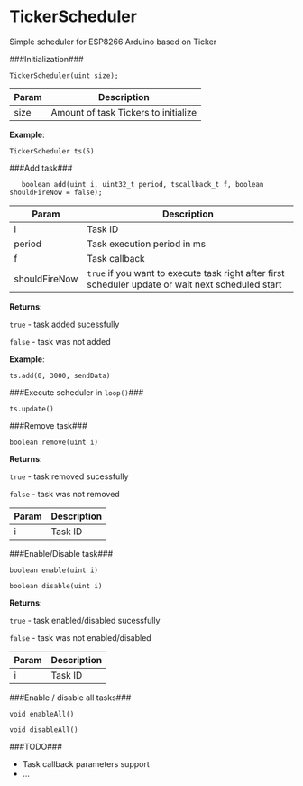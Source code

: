 # TickerScheduler
Simple scheduler for ESP8266 Arduino based on Ticker

###Initialization###

```TickerScheduler(uint size); ```

| Param | Description | 
| --- | --- |
|  size  |  Amount of task Tickers to initialize  |

**Example**: 

```TickerScheduler ts(5)```


###Add task###

```    boolean add(uint i, uint32_t period, tscallback_t f, boolean shouldFireNow = false); ```

| Param | Description | 
| --- | --- |
|  i  |  Task ID  |
| period  | Task execution period in ms  |
| f | Task callback |
| shouldFireNow|  ```true``` if you want to execute task right after first scheduler update or wait next scheduled start |

**Returns**:

```true``` - task added sucessfully

```false``` - task was not added 

**Example**:

```ts.add(0, 3000, sendData)```

###Execute scheduler in ```loop()```###

``` ts.update() ```

###Remove task###

```boolean remove(uint i)```

**Returns**:

```true``` - task removed sucessfully

```false``` - task was not removed

| Param | Description | 
| --- | --- |
|  i  |  Task ID  |

###Enable/Disable task###

```boolean enable(uint i)```

```boolean disable(uint i)```

**Returns**:

```true``` - task enabled/disabled sucessfully

```false``` - task was not enabled/disabled

| Param | Description | 
| --- | --- |
|  i  |  Task ID  |

###Enable / disable all tasks###

``` void enableAll() ```

``` void disableAll() ```

###TODO###
* Task callback parameters support
* ...
